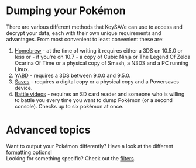 # Dumping your Pokémon

There are various different methods that KeySAVe can use to access and decrypt your data, each with their own unique requirements and advantages. From most convenient to least convenient these are:

  1. [Homebrew](/dumping/homebrew) - at the time of writing it requires either a 3DS on 10.5.0 or less or - if you're on 10.7 - a copy of Cubic Ninja or The Legend Of Zelda Ocarina Of Time or a physical copy of Smash, a N3DS and a PC running Linux.
  2. [YABD](/dumping/yabd) - requires a 3DS between 9.0.0 and 9.5.0.
  3. [Saves](/dumping/saves) - requires a digital copy  or a physical copy and a Powersaves device.
  4. [Battle videos](/dumping/battle-videos) - requires an SD card reader and someone who is willing to battle you every time you want to dump Pokémon (or a second console). Checks up to six pokémon at once.

# Advanced topics

Want to output your Pokémon differently? Have a look at the different [formatting options](/formatting)!  
Looking for something specific? Check out the [filters](/filters).
